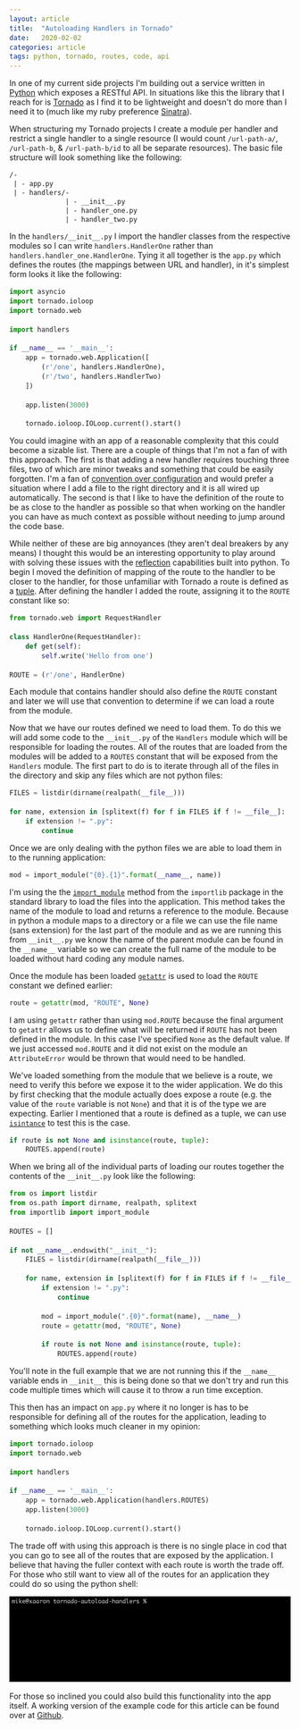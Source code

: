 ```yaml
---
layout: article
title:  "Autoloading Handlers in Tornado"
date:   2020-02-02
categories: article
tags: python, tornado, routes, code, api
---
```


In one of my current side projects I'm building out a service written in [Python](https://www.python.org/) which exposes a RESTful API. In situations like this the library that I reach for is [Tornado](https://www.tornadoweb.org/) as I find it to be lightweight and doesn't do more than I need it to (much like my ruby preference [Sinatra](http://sinatrarb.com/)).

When structuring my Tornado projects I create a module per handler and restrict a single handler to a single resource (I would count `/url-path-a/`, `/url-path-b`, & `/url-path-b/id` to all be separate resources). The basic file structure will look something like the following:

```
/-
 | - app.py
 | - handlers/-
              | - __init__.py
              | - handler_one.py
              | - handler_two.py
```

In the `handlers/__init__.py` I import the handler classes from the respective modules so I can write `handlers.HandlerOne` rather than `handlers.handler_one.HandlerOne`. Tying it all together is the `app.py` which defines the routes (the mappings between URL and handler), in it's simplest form looks it like the following:

```python
import asyncio
import tornado.ioloop
import tornado.web

import handlers

if __name__ == '__main__':
    app = tornado.web.Application([
        (r'/one', handlers.HandlerOne),
        (r'/two', handlers.HandlerTwo)
    ])

    app.listen(3000)

    tornado.ioloop.IOLoop.current().start()
```

You could imagine with an app of a reasonable complexity that this could become a sizable list. There are a couple of things that I'm not a fan of with this approach. The first is that adding a new handler requires touching three files, two of which are minor tweaks and something that could be easily forgotten. I'm a fan of [convention over configuration](https://en.wikipedia.org/wiki/Convention_over_configuration) and would prefer a situation where I add a file to the right directory and it is all wired up automatically. The second is that I like to have the definition of the route to be as close to the handler as possible so that when working on the handler you can have as much context as possible without needing to jump around the code base.

While neither of these are big annoyances (they aren't deal breakers by any means) I thought this would be an interesting opportunity to play around with solving these issues with the [reflection](https://en.wikipedia.org/wiki/Convention_over_configuration) capabilities built into python. To begin I moved the definition of mapping of the route to the handler to be closer to the handler, for those unfamiliar with Tornado a route is defined as a [tuple](https://docs.python.org/3/library/stdtypes.html?#tuples). After defining the handler I added the route, assigning it to the `ROUTE` constant like so:

```python
from tornado.web import RequestHandler

class HandlerOne(RequestHandler):
    def get(self):
        self.write('Hello from one')

ROUTE = (r'/one', HandlerOne)
```

Each module that contains handler should also define the `ROUTE` constant and later we will use that convention to determine if we can load a route from the module.

Now that we have our routes defined we need to load them. To do this we will add some code to the `__init__.py` of the `Handlers` module which will be responsible for loading the routes. All of the routes that are loaded from the modules will be added to a `ROUTES` constant that will be exposed from the `Handlers` module. The first part to do is to iterate through all of the files in the directory and skip any files which are not python files:

```python
FILES = listdir(dirname(realpath(__file__)))

for name, extension in [splitext(f) for f in FILES if f != __file__]:
    if extension != ".py":
        continue
```

Once we are only dealing with the python files we are able to load them in to the running application: 

```python
mod = import_module("{0}.{1}".format(__name__, name))
```

I'm using the the [`import_module`](https://docs.python.org/3/library/importlib.html#importlib.import_module) method from the `importlib` package in the standard library to load the files into the application. This method takes the name of the module to load and returns a reference to the module. Because in python a module maps to a directory or a file we can use the file name (sans extension) for the last part of the module and as we are running this from `__init__.py` we know the name of the parent module can be found in the `__name__` variable so we can create the full name of the module to be loaded without hard coding any module names.

Once the module has been loaded [`getattr`](https://docs.python.org/3/library/functions.html#getattr) is used to load the `ROUTE` constant we defined earlier:

```python
route = getattr(mod, "ROUTE", None)
```

I am using `getattr` rather than using `mod.ROUTE` because the final argument to `getattr` allows us to define what will be returned if `ROUTE` has not been defined in the module. In this case I've specified `None` as the default value. If we just accessed `mod.ROUTE` and it did not exist on the module an `AttributeError` would be thrown that would need to be handled.

We've loaded something from the module that we believe is a route, we need to verify this before we expose it to the wider application. We do this by first checking that the module actually does expose a route (e.g. the value of the `route` variable is not `None`) and that it is of the type we are expecting. Earlier I mentioned that a route is defined as a tuple, we can use [`isintance`](https://docs.python.org/3/library/functions.html?#isinstance) to test this is the case.

```python
if route is not None and isinstance(route, tuple):
    ROUTES.append(route)
```

When we bring all of the individual parts of loading our routes together the contents of the `__init__.py` look like the following:

```python
from os import listdir
from os.path import dirname, realpath, splitext
from importlib import import_module

ROUTES = []

if not __name__.endswith("__init__"):
    FILES = listdir(dirname(realpath(__file__)))

    for name, extension in [splitext(f) for f in FILES if f != __file__]:
        if extension != ".py":
            continue

        mod = import_module(".{0}".format(name), __name__)
        route = getattr(mod, "ROUTE", None)

        if route is not None and isinstance(route, tuple):
            ROUTES.append(route)
```

You'll note in the full example that we are not running this if the `__name__` variable ends in `__init__` this is being done so that we don't try and run this code multiple times which will cause it to throw a run time exception.

This then has an impact on `app.py` where it no longer is has to be responsible for defining all of the routes for the application, leading to something which looks much cleaner in my opinion:

```python
import tornado.ioloop
import tornado.web

import handlers

if __name__ == '__main__':
    app = tornado.web.Application(handlers.ROUTES)
    app.listen(3000)

    tornado.ioloop.IOLoop.current().start()
```

The trade off with using this approach is there is no single place in cod that you can go to see all of the routes that are exposed by the application. I believe that having the fuller context with each route is worth the trade off. For those who still want to view all of the routes for an application they could do so using the python shell:

![](/images/autoloading-handlers-in-tornado/view-routes.gif)

For those so inclined you could also build this functionality into the app itself. A working version of the example code for this article can be found over at [Github](https://github.com/mlowen/tornado-autoload-handlers).

